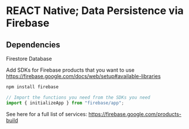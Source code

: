 # REACT Native; Data Persistence via Firebase

## Dependencies
Firestore Database

Add SDKs for Firebase products that you want to use
https://firebase.google.com/docs/web/setup#available-libraries
```sh
npm install firebase
```

```javascript
// Import the functions you need from the SDKs you need
import { initializeApp } from "firebase/app";
```
See here for a full list of services:
https://firebase.google.com/products-build
